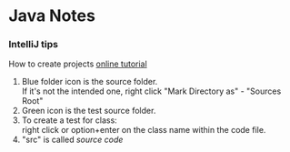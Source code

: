 # Java Notes

### IntelliJ tips <br>
How to create projects [online tutorial](https://www.youtube.com/watch?v=c0efB_CKOYo)
1. Blue folder icon is the source folder. <br> If it's not the intended one, right click "Mark Directory as" - "Sources Root"
2. Green icon is the test source folder.
3. To create a test for class: <br> right click or option+enter on the class name within the code file.
4. "src" is called _source code_
